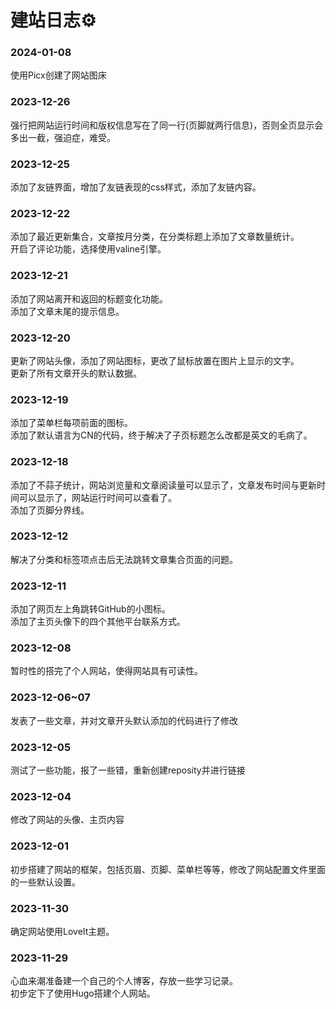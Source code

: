 # 建站日志⚙

### 2024-01-08
使用Picx创建了网站图床
### 2023-12-26
强行把网站运行时间和版权信息写在了同一行(页脚就两行信息)，否则全页显示会多出一截，强迫症，难受。
### 2023-12-25
添加了友链界面，增加了友链表现的css样式，添加了友链内容。
### 2023-12-22
添加了最近更新集合，文章按月分类，在分类标题上添加了文章数量统计。  
开启了评论功能，选择使用valine引擎。
### 2023-12-21
添加了网站离开和返回的标题变化功能。  
添加了文章末尾的提示信息。
### 2023-12-20
更新了网站头像，添加了网站图标，更改了鼠标放置在图片上显示的文字。  
更新了所有文章开头的默认数据。
### 2023-12-19
添加了菜单栏每项前面的图标。  
添加了默认语言为CN的代码，终于解决了子页标题怎么改都是英文的毛病了。
### 2023-12-18
添加了不蒜子统计，网站浏览量和文章阅读量可以显示了，文章发布时间与更新时间可以显示了，网站运行时间可以查看了。  
添加了页脚分界线。
### 2023-12-12
解决了分类和标签项点击后无法跳转文章集合页面的问题。
### 2023-12-11
添加了网页左上角跳转GitHub的小图标。  
添加了主页头像下的四个其他平台联系方式。
### 2023-12-08
暂时性的搭完了个人网站，使得网站具有可读性。
### 2023-12-06~07
发表了一些文章，并对文章开头默认添加的代码进行了修改
### 2023-12-05
测试了一些功能，报了一些错，重新创建reposity并进行链接
### 2023-12-04
修改了网站的头像、主页内容
### 2023-12-01
初步搭建了网站的框架，包括页眉、页脚、菜单栏等等，修改了网站配置文件里面的一些默认设置。
### 2023-11-30
确定网站使用LoveIt主题。
### 2023-11-29 
心血来潮准备建一个自己的个人博客，存放一些学习记录。  
初步定下了使用Hugo搭建个人网站。
